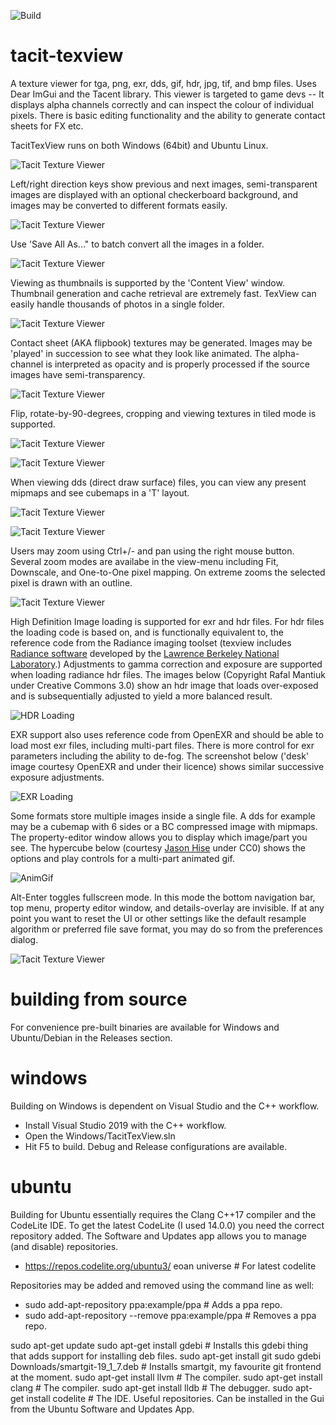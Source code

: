 ![Build](https://github.com/bluescan/tacit-texview/workflows/Build/badge.svg)

# tacit-texview
A texture viewer for tga, png, exr, dds, gif, hdr, jpg, tif, and bmp files. Uses Dear ImGui and the Tacent library. This viewer is targeted to game devs -- It displays alpha channels correctly and can inspect the colour of individual pixels. There is basic editing functionality and the ability to generate contact sheets for FX etc.

TacitTexView runs on both Windows (64bit) and Ubuntu Linux.

![Tacit Texture Viewer](https://raw.githubusercontent.com/bluescan/tacit-texview/master/Screenshots/Screenshot_CopyColourAs.png)


Left/right direction keys show previous and next images, semi-transparent images are displayed with an optional checkerboard background, and images may be converted to different formats easily.

![Tacit Texture Viewer](https://raw.githubusercontent.com/bluescan/tacit-texview/master/Screenshots/Screenshot_SaveAs.png)


Use 'Save All As..." to batch convert all the images in a folder.

![Tacit Texture Viewer](https://raw.githubusercontent.com/bluescan/tacit-texview/master/Screenshots/Screenshot_BatchSaveAll.png)


Viewing as thumbnails is supported by the 'Content View' window. Thumbnail generation and cache retrieval are extremely fast. TexView can easily handle thousands of photos in a single folder.

![Tacit Texture Viewer](https://raw.githubusercontent.com/bluescan/tacit-texview/master/Screenshots/Screenshot_Thumbnails.png)


Contact sheet (AKA flipbook) textures may be generated. Images may be 'played' in succession to see what they look like animated. The alpha-channel is interpreted as opacity and is properly processed if the source images have semi-transparency.

![Tacit Texture Viewer](https://raw.githubusercontent.com/bluescan/tacit-texview/master/Screenshots/Screenshot_ContactSheet.png) 


Flip, rotate-by-90-degrees, cropping and viewing textures in tiled mode is supported.

![Tacit Texture Viewer](https://raw.githubusercontent.com/bluescan/tacit-texview/master/Screenshots/Screenshot_Crop.png)

![Tacit Texture Viewer](https://raw.githubusercontent.com/bluescan/tacit-texview/master/Screenshots/Screenshot_Tiled.png)


When viewing dds (direct draw surface) files, you can view any present mipmaps and see cubemaps in a 'T' layout.

![Tacit Texture Viewer](https://raw.githubusercontent.com/bluescan/tacit-texview/master/Screenshots/Screenshot_Cubemap.png)

![Tacit Texture Viewer](https://raw.githubusercontent.com/bluescan/tacit-texview/master/Screenshots/Screenshot_Mipmaps.png)


Users may zoom using Ctrl+/- and pan using the right mouse button. Several zoom modes are availabe in the view-menu including Fit, Downscale, and One-to-One pixel mapping. On extreme zooms the selected pixel is drawn with an outline.

![Tacit Texture Viewer](https://raw.githubusercontent.com/bluescan/tacit-texview/master/Screenshots/Screenshot_Zoom.png)


High Definition Image loading is supported for exr and hdr files. For hdr files the loading code is based on, and is functionally equivalent to, the reference code from the Radiance imaging toolset (texview includes [Radiance software](http://radsite.lbl.gov/) developed by the [Lawrence Berkeley National Laboratory](http://www.lbl.gov/).) Adjustments to gamma correction and exposure are supported when loading radiance hdr files. The images below (Copyright Rafal Mantiuk under Creative Commons 3.0) show an hdr image that loads over-exposed and is subsequentially adjusted to yield a more balanced result.

![HDR Loading](https://raw.githubusercontent.com/bluescan/tacit-texview/master/Screenshots/Screenshot_HDR.png)


EXR support also uses reference code from OpenEXR and should be able to load most exr files, including multi-part files. There is more control for exr parameters including the ability to de-fog. The screenshot below ('desk' image courtesy OpenEXR and under their licence) shows similar successive exposure adjustments.

![EXR Loading](https://raw.githubusercontent.com/bluescan/tacit-texview/master/Screenshots/Screenshot_EXR.png)


Some formats store multiple images inside a single file. A dds for example may be a cubemap with 6 sides or a BC compressed image with mipmaps. The property-editor window allows you to display which image/part you see. The hypercube below (courtesy [Jason Hise](https://blog.wikimedia.org/2016/09/22/math-gifs/) under CC0) shows the options and play controls for a multi-part animated gif.

![AnimGif](https://raw.githubusercontent.com/bluescan/tacit-texview/master/Screenshots/Screenshot_Anim.png)


Alt-Enter toggles fullscreen mode. In this mode the bottom navigation bar, top menu, property editor window, and details-overlay are invisible. If at any point you want to reset the UI or other settings like the default resample algorithm or preferred file save format, you may do so from the preferences dialog.

![Tacit Texture Viewer](https://raw.githubusercontent.com/bluescan/tacit-texview/master/Screenshots/Screenshot_Prefs.png)

# building from source

For convenience pre-built binaries are available for Windows and Ubuntu/Debian in the Releases section.

# windows

Building on Windows is dependent on Visual Studio and the C++ workflow.

* Install Visual Studio 2019 with the C++ workflow.
* Open the Windows/TacitTexView.sln
* Hit F5 to build. Debug and Release configurations are available.

# ubuntu

Building for Ubuntu essentially requires the Clang C++17 compiler and the CodeLite IDE. To get the latest CodeLite (I used 14.0.0) you need the correct repository added. The Software and Updates app allows you to manage (and disable) repositories.

* https://repos.codelite.org/ubuntu3/ eoan universe # For latest codelite

Repositories may be added and removed using the command line as well:
* sudo add-apt-repository ppa:example/ppa             # Adds a ppa repo.
* sudo add-apt-repository --remove ppa:example/ppa    # Removes a ppa repo.

sudo apt-get update
sudo apt-get install gdebi # Installs this gdebi thing that adds support for installing deb files.
sudo apt-get install git
sudo gdebi Downloads/smartgit-19_1_7.deb # Installs smartgit, my favourite git frontend at the moment.
sudo apt-get install llvm # The compiler.
sudo apt-get install clang # The compiler.
sudo apt-get install lldb # The debugger.
sudo apt-get install codelite # The IDE.
Useful repositories. Can be installed in the Gui from the Ubuntu Software and Updates App.


